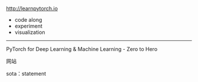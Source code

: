 http://learnpytorch.io

- code along
- experiment
- visualization

---

PyTorch for Deep Learning & Machine Learning - Zero to Hero

网站

sota：statement